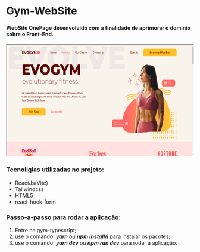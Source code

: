 # Gym-WebSite
#### WebSite OnePage desenvolvido com a finalidade de aprimorar o dominío sobre o Front-End.

<img src="./gym-website.png" alt="gym-photo" width="600px" height="300">


### Tecnoligias utilizadas no projeto:
 * ReactJs(Vite)
 * Tailwindcss
 * HTML5
 * react-hook-form

### Passo-a-passo para rodar a aplicação:

1. Entre na gym-typescript;
2. use o comando: ***yarn*** ou ***npm install/i*** para instalar os pacotes;
3. use o comando: ***yarn dev*** ou ***npm run dev*** para rodar a aplicação.